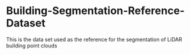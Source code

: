 # Building-Segmentation-Reference-Dataset
This is the data set used as the reference for the segmentation of LiDAR building point clouds

